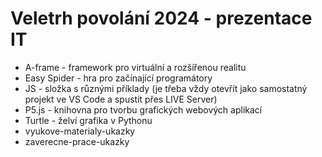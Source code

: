 # Veletrh povolání 2024 - prezentace IT
* A-frame - framework pro virtuální a rozšířenou realitu
* Easy Spider - hra pro začínající programátory
* JS - složka s různými příklady (je třeba vždy otevřít jako samostatný projekt ve VS Code a spustit přes LIVE Server)
* P5.js - knihovna pro tvorbu grafických webových aplikací
* Turtle - želví grafika v Pythonu
* vyukove-materialy-ukazky
* zaverecne-prace-ukazky    
